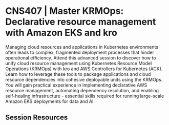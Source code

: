 # CNS407 | Master KRMOps: Declarative resource management with Amazon EKS and kro

Managing cloud resources and applications in Kubernetes environments often leads to complex, fragmented deployment processes that hinder operational efficiency. Attend this advanced session to discover how to unify cloud resource management using Kubernetes Resource Model Operations (KRMOps) with kro and AWS Controllers for Kubernetes (ACK). Learn how to leverage these tools to package applications and cloud resource dependencies into cohesive deployable units using the KRMOps. You will gain practical experience in implementing declarative AWS resource management, automating dependency resolution, and enabling self-healing infrastructure - essential skills required for running large-scale Amazon EKS deployments for data and AI.

## Session Resources 

